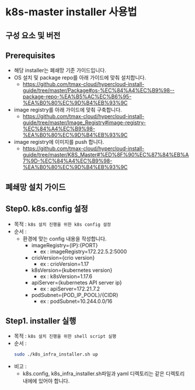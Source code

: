 

# k8s-master installer 사용법

## 구성 요소 및 버전

## Prerequisites
  * 해당 installer는 폐쇄망 기준 가이드입니다.
  * OS 설치 및 package repo를 아래 가이드에 맞춰 설치합니다.
    * https://github.com/tmax-cloud/hypercloud-install-guide/tree/master/Package#os-%EC%84%A4%EC%B9%98--package-repo-%EA%B5%AC%EC%B6%95-%EA%B0%80%EC%9D%B4%EB%93%9C
  * image registry를 아래 가이드에 맞춰 구축합니다.
    * https://github.com/tmax-cloud/hypercloud-install-guide/tree/master/Image_Registry#image-registry-%EC%84%A4%EC%B9%98-%EA%B0%80%EC%9D%B4%EB%93%9C 
  * image registry에 이미지를 push 합니다.  
    * https://github.com/tmax-cloud/hypercloud-install-guide/tree/master/K8S_Master#%ED%8F%90%EC%87%84%EB%A7%9D-%EC%84%A4%EC%B9%98-%EA%B0%80%EC%9D%B4%EB%93%9C

## 폐쇄망 설치 가이드

## Step0. k8s.config 설정
* 목적 : `k8s 설치 진행을 위한 k8s config 설정`
* 순서 : 
  * 환경에 맞는 config 내용을 작성합니다.
     * imageRegistry={IP}:{PORT}
       * ex : imageRegistry=172.22.5.2:5000
     * crioVersion={crio version}
       * ex : crioVersion=1.17
     * k8sVersion={kubernetes version}
       * ex : k8sVersion=1.17.6
     * apiServer={kubernetes API server ip}
       * ex : apiServer=172.21.7.2
     * podSubnet={POD_IP_POOL}/{CIDR}
       * ex : podSubnet=10.244.0.0/16

## Step1. installer 실행
* 목적 : `k8s 설치 진행을 위한 shell script 실행`
* 순서 : 
	```bash
  sudo ./k8s_infra_installer.sh up
	```
* 비고 :
    * k8s.config, k8s_infra_installer.sh파일과 yaml 디렉토리는 같은 디렉토리 내에에 있어야 합니다.
